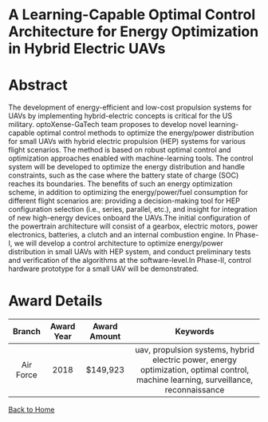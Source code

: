
A Learning-Capable Optimal Control Architecture for Energy Optimization in Hybrid Electric UAVs
===============================================================================================

# Abstract


The development of energy-efficient and low-cost propulsion systems for UAVs by implementing hybrid-electric concepts is critical for the US military. optoXense-GaTech team proposes to develop novel learning-capable optimal control methods to optimize the energy/power distribution for small UAVs with hybrid electric propulsion (HEP) systems for various flight scenarios. The method is based on robust optimal control and optimization approaches enabled with machine-learning tools. The control system will be developed to optimize the energy distribution and handle constraints, such as the case where the battery state of charge (SOC) reaches its boundaries. The benefits of such an energy optimization scheme, in addition to optimizing the energy/power/fuel consumption for different flight scenarios are: providing a decision-making tool for HEP configuration selection (i.e., series, parallel, etc.), and insight for integration of new high-energy devices onboard the UAVs.The initial configuration of the powertrain architecture will consist of a gearbox, electric motors, power electronics, batteries, a clutch and an internal combustion engine. In Phase-I, we will develop a control architecture to optimize energy/power distribution in small UAVs with HEP system, and conduct preliminary tests and verification of the algorithms at the software-level.In Phase-II, control hardware prototype for a small UAV will be demonstrated.  

# Award Details

|Branch|Award Year|Award Amount|Keywords|
| :---: | :---: | :---: | :---: |
|Air Force|2018|$149,923|uav, propulsion systems, hybrid electric power, energy optimization, optimal control, machine learning, surveillance, reconnaissance|
  
  


[Back to Home](https://github.com/chrischow/dod_sbir_awards#1426)